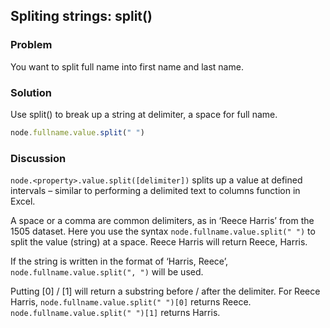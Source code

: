 ## Spliting strings: split()
### Problem
You want to split full name into first name and last name.

### Solution
Use split() to break up a string at delimiter, a space for full name.

```javascript
node.fullname.value.split(" ")
```

### Discussion
`node.<property>.value.split([delimiter])` splits up a value at defined intervals – similar to performing a delimited text to columns function in Excel. 

A space or a comma are common delimiters, as in ‘Reece Harris’ from the 1505 dataset. Here you use the syntax 
`node.fullname.value.split(" ")` to split the value (string) at a space. Reece Harris will return Reece, Harris.

If the string is written in the format of ‘Harris, Reece’, `node.fullname.value.split(", ")` will be used.

Putting [0] / [1] will return a substring before / after the delimiter.
For Reece Harris,
`node.fullname.value.split(" ")[0]` returns Reece.
`node.fullname.value.split(" ")[1]` returns Harris.